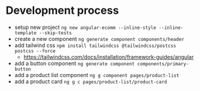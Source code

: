 # Development process

- setup new project
  `ng new angular-ecomm --inline-style --inline-template --skip-tests`
- create a new component
  `ng generate component components/header`
- add tailwind css
  `npm install tailwindcss @tailwindcss/postcss postcss --force`
    - https://tailwindcss.com/docs/installation/framework-guides/angular
- add a button component
  `ng generate component components/primary-button`
- add a product list component
  `ng g component pages/product-list`
- add a product card
  `ng g c pages/product-list/product-card`
